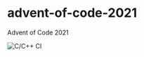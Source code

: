 # advent-of-code-2021
Advent of Code 2021

![C/C++ CI](https://github.com/dstoss17/advent-of-code-2021/workflows/C/C++%20CI/badge.svg)
